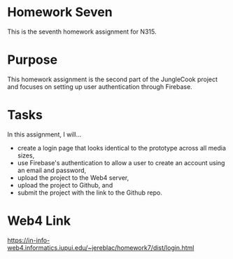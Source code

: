 # Homework Seven

This is the seventh homework assignment for N315.

# Purpose

This homework assignment is the second part of the JungleCook project and focuses on setting up user authentication through Firebase.

# Tasks

In this assignment, I will...

- create a login page that looks identical to the prototype across all media sizes,
- use Firebase's authentication to allow a user to create an account using an email and password,
- upload the project to the Web4 server,
- upload the project to Github, and
- submit the project with the link to the Github repo.

# Web4 Link

https://in-info-web4.informatics.iupui.edu/~jereblac/homework7/dist/login.html
